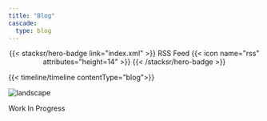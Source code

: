 ```yaml
---
title: "Blog"
cascade:
  type: blog
---
```


<div style="text-align: center; margin-top: 1em;">
{{< stacksr/hero-badge link="index.xml" >}}
  <span>RSS Feed</span>
  {{< icon name="rss" attributes="height=14" >}}
{{< /stacksr/hero-badge >}}
</div>


{{< timeline/timeline contentType="blog">}}


![landscape](/images/temp/Ripple@1x-1.0s-200px-200px.svg)
<div class=" sr-text-center sr-text-2xl ">
Work In Progress
</div>
